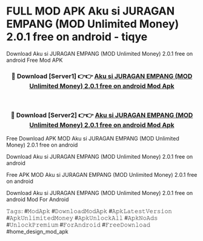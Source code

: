 # FULL MOD APK Aku si JURAGAN EMPANG (MOD Unlimited Money) 2.0.1 free on android - tiqye
Download Aku si JURAGAN EMPANG (MOD Unlimited Money) 2.0.1 free on android Free Mod APK

<div align="center">
<h3>🔴 Download [Server1] 👉👉 <a href="https://apk-comot.site?title=Aku_si_JURAGAN_EMPANG_(MOD_Unlimited_Money)_2.0.1_free_on_android">Aku si JURAGAN EMPANG (MOD Unlimited Money) 2.0.1 free on android Mod Apk</a></h3><br>

<h3>🔴 Download [Server2] 👉👉 <a href="https://apk-comot.site?title=Aku_si_JURAGAN_EMPANG_(MOD_Unlimited_Money)_2.0.1_free_on_android">Aku si JURAGAN EMPANG (MOD Unlimited Money) 2.0.1 free on android Mod Apk</a></h3>
</div>


Free Download APK MOD Aku si JURAGAN EMPANG (MOD Unlimited Money) 2.0.1 free on android

Download Aku si JURAGAN EMPANG (MOD Unlimited Money) 2.0.1 free on android 

Free APK MOD Aku si JURAGAN EMPANG (MOD Unlimited Money) 2.0.1 free on android 

Download Aku si JURAGAN EMPANG (MOD Unlimited Money) 2.0.1 free on android Mod For Android

𝚃𝚊𝚐𝚜: #𝙼𝚘𝚍𝙰𝚙𝚔 #𝙳𝚘𝚠𝚗𝚕𝚘𝚊𝚍𝙼𝚘𝚍𝙰𝚙𝚔 #𝙰𝚙𝚔𝙻𝚊𝚝𝚎𝚜𝚝𝚅𝚎𝚛𝚜𝚒𝚘𝚗 #𝙰𝚙𝚔𝚄𝚗𝚕𝚒𝚖𝚒𝚝𝚎𝚍𝙼𝚘𝚗𝚎𝚢 #𝙰𝚙𝚔𝚄𝚗𝚕𝚘𝚌𝚔𝙰𝚕𝚕 #𝙰𝚙𝚔𝙽𝚘𝙰𝚍𝚜 #𝚄𝚗𝚕𝚘𝚌𝚔𝙿𝚛𝚎𝚖𝚒𝚞𝚖 #𝙵𝚘𝚛𝙰𝚗𝚍𝚛𝚘𝚒𝚍 #𝙵𝚛𝚎𝚎𝙳𝚘𝚠𝚗𝚕𝚘𝚊𝚍 #home_design_mod_apk